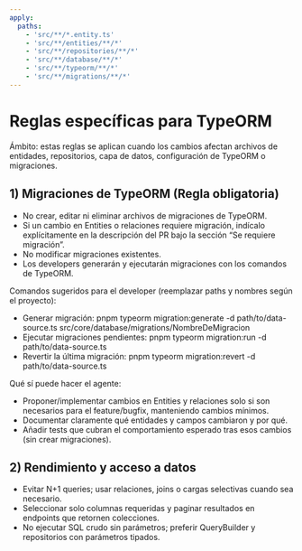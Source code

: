 ```yaml
---
apply:
  paths:
    - 'src/**/*.entity.ts'
    - 'src/**/entities/**/*'
    - 'src/**/repositories/**/*'
    - 'src/**/database/**/*'
    - 'src/**/typeorm/**/*'
    - 'src/**/migrations/**/*'
---
```


# Reglas específicas para TypeORM

Ámbito: estas reglas se aplican cuando los cambios afectan archivos de entidades, repositorios, capa de datos, configuración de TypeORM o migraciones.

## 1) Migraciones de TypeORM (Regla obligatoria)

- No crear, editar ni eliminar archivos de migraciones de TypeORM.
- Si un cambio en Entities o relaciones requiere migración, indícalo explícitamente en la descripción del PR bajo la sección “Se requiere migración”.
- No modificar migraciones existentes.
- Los developers generarán y ejecutarán migraciones con los comandos de TypeORM.

Comandos sugeridos para el developer (reemplazar paths y nombres según el proyecto):

- Generar migración:
  pnpm typeorm migration:generate -d path/to/data-source.ts src/core/database/migrations/NombreDeMigracion
- Ejecutar migraciones pendientes:
  pnpm typeorm migration:run -d path/to/data-source.ts
- Revertir la última migración:
  pnpm typeorm migration:revert -d path/to/data-source.ts

Qué sí puede hacer el agente:

- Proponer/implementar cambios en Entities y relaciones solo si son necesarios para el feature/bugfix, manteniendo cambios mínimos.
- Documentar claramente qué entidades y campos cambiaron y por qué.
- Añadir tests que cubran el comportamiento esperado tras esos cambios (sin crear migraciones).

## 2) Rendimiento y acceso a datos

- Evitar N+1 queries; usar relaciones, joins o cargas selectivas cuando sea necesario.
- Seleccionar solo columnas requeridas y paginar resultados en endpoints que retornen colecciones.
- No ejecutar SQL crudo sin parámetros; preferir QueryBuilder y repositorios con parámetros tipados.
